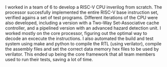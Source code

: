 I worked in a team of 6 to develop a RISC-V CPU inverilog from scratch. The processor succesfully implemented the entire RISC-V base instruction set, verified agains a set of test programs. Different iterations of the CPU were also developed, including a version with a Two-Way Set-Associative cache controller, and a pipelined version with an advanced hazard detection unit. I worked mostly on the core processor, figuring out the optimal way to decode an excecute the instructions. I also automated the build and test system using make and python to compile the RTL (using verilator), compile the assembly files and set the correct data memory hex files to be used by verilator. This ended up being the core framework that all team members used to run their tests, saving a lot of time.
